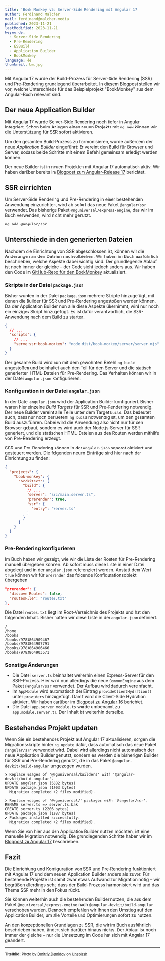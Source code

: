 ```yaml
---
title: 'Book Monkey v5: Server-Side Rendering mit Angular 17'
author: Ferdinand Malcher
mail: ferdinand@malcher.media
published: 2023-11-21
lastModified: 2023-11-21
keywords:
  - Server-Side Rendering
  - Pre-Rendering
  - ESBuild
  - Application Builder
  - BookMonkey
language: de
thumbnail: bm.jpg
---
```


Mit Angular 17 wurde der Build-Prozess für Server-Side Rendering (SSR) und Pre-Rendering grundlegend überarbeitet.
In diesem Blogpost stellen wir vor, welche Unterschiede für das Beispielprojekt "BookMonkey" aus dem Angular-Buch relevant sind.

## Der neue Application Builder

Mit Angular 17 wurde Server-Side Rendering noch tiefer in Angular integriert.
Schon beim Anlegen eines neuen Projekts mit `ng new` können wir die Unterstützung für SSR sofort aktivieren.

Um den gesamten Build-Prozess zu harmonisieren, wurde außerdem der neue *Application Builder* eingeführt: Er vereint den Build für Browser und Server, sodass beide Schritte mit einem Befehl gemeinsam erledigt werden können.

Der neue Builder ist in neuen Projekten mit Angular 17 automatisch aktiv.
Wir haben darüber bereits im [Blogpost zum Angular-Release 17](/blog/2023-11-angular17) berichtet.

## SSR einrichten

Um Server-Side Rendering und Pre-Rendering in einer bestehenden Anwendung einzurichten, wird ab sofort das neue Paket `@angular/ssr` verwendet.
Das bisherige Paket `@nguniversal/express-engine`, das wir im Buch verwenden, wird nicht mehr genutzt.

```bash
ng add @angular/ssr
```

## Unterschiede in den generierten Dateien

Nachdem die Einrichtung von SSR abgeschlossen ist, können wir die Änderungen an den Dateien nachvollziehen.
Wir haben im Buch ausführlich beschrieben, welche Aspekte dabei wichtig sind.
Der grundlegende Ablauf ist noch immer der gleiche – der Code sieht jedoch anders aus.
Wir haben den Code im [GitHub-Repo für den BookMonkey](https://github.com/book-monkey5/16f-ssr) aktualisiert.

### Skripte in der Datei `package.json`

Bisher wurden in der Datei `package.json` mehrere Skripte hinzugefügt, mit denen die Builder für SSR und Pre-Rendering angestoßen werden können.
Da der Application Builder nun alle diese Aspekte übernimmt, wird nur noch ein einziges Skript hinzugefügt.
Es ist dafür verantwortlich, die SSR-Anwendung nach dem Build zu starten.

```json
{
  // ...
  "scripts": {
    // ...
    "serve:ssr:book-monkey": "node dist/book-monkey/server/server.mjs"
  }
}
```

Der gesamte Build wird nun mit dem gewohnten Befehl `ng build` angestoßen und beinhaltet auch den Teil für den Server und die statisch generierten HTML-Dateien für Pre-Rendering.
Das Verhalten können wir in der Datei `angular.json` konfigurieren.


### Konfiguration in der Datei `angular.json`

In der Datei `angular.json` wird der Application Builder konfiguriert.
Bisher waren hier einzelne *Build Targets* für SSR und Pre-Rendering notwendig. Der neue Builder vereint alle Teile unter dem Target `build`.
Das bedeutet auch, dass nur noch der Befehl `ng build` notwendig ist, um den gesamten Build auszuführen. Dabei wird die Anwendung also nicht nur für den Browser gebaut, sondern es wird auch der Node.js-Server für SSR generiert, und die statischen HTML-Dateien aus den Routen werden mithilfe von Pre-Rendering erzeugt.

SSR und Pre-Rendering können in der `angular.json` separat aktiviert und gesteuert werden.
Die folgenden neuen Einträge sind hier nach der Einrichtung zu finden:

```json
{
  "projects": {
    "book-monkey": {
      "architect": {
        "build": {
          // ...
          "server": "src/main.server.ts",
          "prerender": true,
          "ssr": {
            "entry": "server.ts"
          }
        }
      }
    }
  }
}
```


### Pre-Rendering konfigurieren

Im Buch haben wir gezeigt, wie wir die Liste der Routen für Pre-Rendering manuell übergeben können.
Ab sofort muss diese Liste in einer Datei abgelegt und in der `angular.json` referenziert werden.
Anstatt dem Wert `true` können wir für `prerender` das folgende Konfigurationsobjekt übergeben:

```json
"prerender": {
  "discoverRoutes": false,
  "routesFile": "routes.txt"
},
```

Die Datei `routes.txt` liegt im Root-Verzeichnis des Projekts und hat den folgenden Inhalt.
Bisher hatten wir diese Liste in der `angular.json` definiert.

```
/
/home
/books
/books/9783864909467
/books/9783864907791
/books/9783864906466
/books/9783864903571
```


### Sonstige Änderungen

- Die Datei `server.ts` beinhaltet weiterhin einen Express-Server für den SSR-Prozess. Hier wird nun allerdings die neue `CommonEngine` aus dem Paket `@angular/ssr` verwendet. Der Aufbau wird dadurch vereinfacht.
- Im `AppModule` wird automatisch der Eintrag `provideClientHydration()` unter `providers` hinzugefügt. Damit wird die Client-Side Hydration aktiviert. Wir haben darüber im [Blogpost zu Angular 16](/blog/2023-05-angular16) berichtet.
- Die Datei `app.server.module.ts` wurde umbenannt zu `app.module.server.ts`. Der Inhalt ist weiterhin derselbe.


## Bestehendes Projekt updaten

Wenn Sie ein bestehendes Projekt auf Angular 17 aktualisieren, sorgen die Migrationsskripte hinter `ng update` dafür, dass automatisch das neue Paket `@angular/ssr` verwendet wird.
Dabei wird allerdings nicht automatisch der neue Application Builder genutzt, sondern es werden die bisherigen Builder für SSR und Pre-Rendering genutzt, die in das Paket `@angular-devkit/build-angular` umgezogen wurden.

```
❯ Replace usages of '@nguniversal/builders' with '@angular-devkit/build-angular'.
UPDATE angular.json (5182 bytes)
UPDATE package.json (1903 bytes)
  Migration completed (2 files modified).

❯ Replace usages of '@nguniversal/' packages with '@angular/ssr'.
RENAME server.ts => server.ts.bak
CREATE server.ts (2206 bytes)
UPDATE package.json (1887 bytes)
✔ Packages installed successfully.
  Migration completed (2 files modified).
```

Wenn Sie von hier aus den Application Builder nutzen möchten, ist eine manuelle Migration notwendig.
Die grundlegenden Schritte haben wir im [Blogpost zu Angular 17](/blog/2023-11-angular17) beschrieben.


## Fazit

Die Einrichtung und Konfiguration von SSR und Pre-Rendering funktioniert mit Angular 17 und dem neuen Application Builder anders als zuvor.
Für bestehende Projekte ist damit zwar etwas Aufwand zur Migration nötig – wir begrüßen allerdings sehr, dass der Build-Prozess harmonisiert wird und das Thema SSR mehr in den Fokus rückt.

Sie können weiterhin auch die bestehenden Builder nutzen, die aus dem Paket `@nguniversal/express-engine` nach `@angular-devkit/build-angular` verschoben wurden.
Dennoch empfehlen wir Ihnen den Umstieg auf den Application Builder, um alle Vorteile und Optimierungen sofort zu nutzen.

An den konzeptionellen Grundlagen zu SSR, die wir im Buch ausführlich beschrieben haben, ändert sich darüber hinaus nichts.
Der Ablauf ist noch immer der gleiche – nur die Umsetzung im Code hat sich mit Angular 17 geändert.

<hr>

<small>**Titelbild:** Photo by <a href="https://unsplash.com/@fotograw">Dmitriy Demidov</a> on <a href="https://unsplash.com/s/photos/wrench">Unsplash</a></small>
